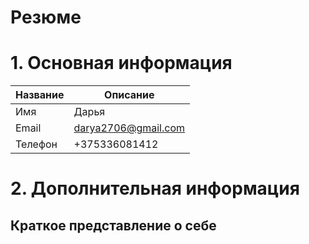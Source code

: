 # Резюме

# 1. Основная информация

   |   Название    |   Описание           |
   | ------------- | -------------------- |
   |    Имя        |       Дарья          |
   |   Email       | darya2706@gmail.com  |
   |   Телефон     |   +375336081412      |

# 2. Дополнительная информация
 ## Краткое представление о себе
